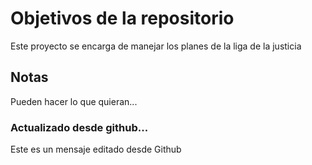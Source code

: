 # Objetivos de la repositorio

Este proyecto se encarga de manejar los planes de la liga de la justicia


## Notas
Pueden hacer lo que quieran...

### Actualizado desde github...
Este es un mensaje editado desde Github

